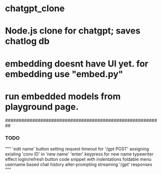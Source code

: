 # chatgpt_clone
# Node.js clone for chatgpt; saves chatlog db
# embedding doesnt have UI yet. for embedding use "embed.py"
# run embedded models from playground page.
##########################################################
### TODO
"""
'edit name' button
setting request timeout for '/gpt POST'
assigning existing 'conv ID' in 'new name'
'enter' keypress for new name
typewriter effect
login/refresh button
code snippet with indentations
foldable menu
username based chat history
alter-prompting
streaming '/gpt' responses
"""

